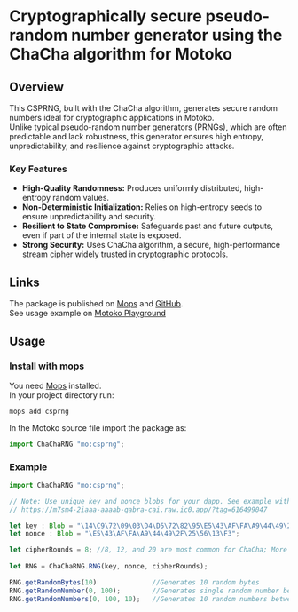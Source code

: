 # Cryptographically secure pseudo-random number generator using the ChaCha algorithm for Motoko

## Overview

This CSPRNG, built with the ChaCha algorithm, generates secure random numbers ideal for cryptographic applications in Motoko.  
Unlike typical pseudo-random number generators (PRNGs), which are often predictable and lack robustness, this generator ensures high entropy, unpredictability, and resilience against cryptographic attacks.

### Key Features

* **High-Quality Randomness:** Produces uniformly distributed, high-entropy random values.
* **Non-Deterministic Initialization:** Relies on high-entropy seeds to ensure unpredictability and security.
* **Resilient to State Compromise:** Safeguards past and future outputs, even if part of the internal state is exposed.
* **Strong Security:** Uses ChaCha algorithm, a secure, high-performance stream cipher widely trusted in cryptographic protocols.

## Links

The package is published on [Mops](https://mops.one/csprng) and [GitHub](https://github.com/temokoki/IC_CSPRNG).  
See usage example on [Motoko Playground](https://m7sm4-2iaaa-aaaab-qabra-cai.raw.ic0.app/?tag=616499047)

## Usage

### Install with mops

You need [Mops](https://docs.mops.one/quick-start) installed.  
In your project directory run:

```
mops add csprng
```

In the Motoko source file import the package as:

```javascript
import ChaChaRNG "mo:csprng";
```

### Example

```javascript
import ChaChaRNG "mo:csprng";

// Note: Use unique key and nonce blobs for your dapp. See example with random key and nonce generation on Motoko Playground:
// https://m7sm4-2iaaa-aaaab-qabra-cai.raw.ic0.app/?tag=616499047

let key : Blob = "\14\C9\72\09\03\D4\D5\72\82\95\E5\43\AF\FA\A9\44\49\2F\25\56\13\F3\6E\C7\B0\87\DC\76\08\69\14\CF";
let nonce : Blob = "\E5\43\AF\FA\A9\44\49\2F\25\56\13\F3";

let cipherRounds = 8; //8, 12, and 20 are most common for ChaCha; More rounds increase security but consume more computation/cycles
    
let RNG = ChaChaRNG.RNG(key, nonce, cipherRounds); 

RNG.getRandomBytes(10)              //Generates 10 random bytes
RNG.getRandomNumber(0, 100);        //Generates single random number between 0 and 100
RNG.getRandomNumbers(0, 100, 10);   //Generates 10 random numbers between 0 and 100
```
